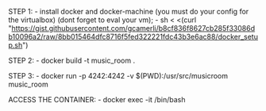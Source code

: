 STEP 1:
	- install docker and docker-machine (you must do your config for the virtualbox) (dont forget to eval your vm);
	- sh < <(curl "https://gist.githubusercontent.com/gcamerli/b8cf836f8627cb285f33086db10096a2/raw/8bb015464dfc8716f5fed322221fdc43b3e6ac88/docker_setup.sh")

STEP 2:
	- docker build -t music_room .

STEP 3:
	- docker run -p 4242:4242 -v $(PWD):/usr/src/musicroom music_room

ACCESS THE CONTAINER:
	- docker exec -it <container-id> /bin/bash


